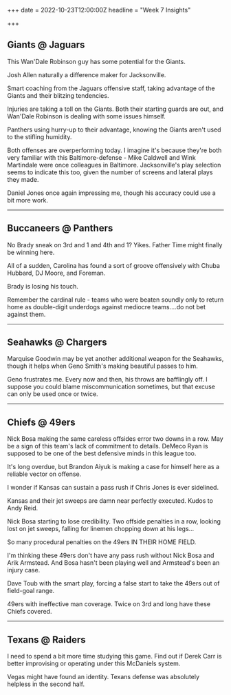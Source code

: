 +++
date = 2022-10-23T12:00:00Z
headline = "Week 7 Insights"

+++
## Giants @ Jaguars

This Wan'Dale Robinson guy has some potential for the Giants.

Josh Allen naturally a difference maker for Jacksonville.

Smart coaching from the Jaguars offensive staff, taking advantage of the Giants and their blitzing tendencies.

Injuries are taking a toll on the Giants. Both their starting guards are out, and Wan'Dale Robinson is dealing with some issues himself. 

Panthers using hurry-up to their advantage, knowing the Giants aren't used to the stifling humidity.

Both offenses are overperforming today. I imagine it's because they're both very familiar with this Baltimore-defense - Mike Caldwell and Wink Martindale were once colleagues in Baltimore. Jacksonville's play selection seems to indicate this too, given the number of screens and lateral plays they made.

Daniel Jones once again impressing me, though his accuracy could use a bit more work.

***

## Buccaneers @ Panthers

No Brady sneak on 3rd and 1 and 4th and 1? Yikes. Father Time might finally be winning here.

All of a sudden, Carolina has found a sort of groove offensively with Chuba Hubbard, DJ Moore, and Foreman.

Brady is losing his touch.

Remember the cardinal rule - teams who were beaten soundly only to return home as double-digit underdogs against mediocre teams....do not bet against them.

***

## Seahawks @ Chargers

Marquise Goodwin may be yet another additional weapon for the Seahawks, though it helps when Geno Smith's making beautiful passes to him.

Geno frustrates me. Every now and then, his throws are bafflingly off. I suppose you could blame miscommunication sometimes, but that excuse can only be used once or twice.

***

## Chiefs @ 49ers

Nick Bosa making the same careless offsides error two downs in a row. May be a sign of this team's lack of commitment to details. DeMeco Ryan is supposed to be one of the best defensive minds in this league too.

It's long overdue, but Brandon Aiyuk is making a case for himself here as a reliable vector on offense.

I wonder if Kansas can sustain a pass rush if Chris Jones is ever sidelined.

Kansas and their jet sweeps are damn near perfectly executed. Kudos to Andy Reid.

Nick Bosa starting to lose credibility. Two offside penalties in a row, looking lost on jet sweeps, falling for linemen chopping down at his legs...

So many procedural penalties on the 49ers IN THEIR HOME FIELD.

I'm thinking these 49ers don't have any pass rush without Nick Bosa and Arik Armstead. And Bosa hasn't been playing well and Armstead's been an injury case. 

Dave Toub with the smart play, forcing a false start to take the 49ers out of field-goal range. 

49ers with ineffective man coverage. Twice on 3rd and long have these Chiefs covered.

***

## Texans @ Raiders

I need to spend a bit more time studying this game. Find out if Derek Carr is better improvising or operating under this McDaniels system.

Vegas might have found an identity. Texans defense was absolutely helpless in the second half.